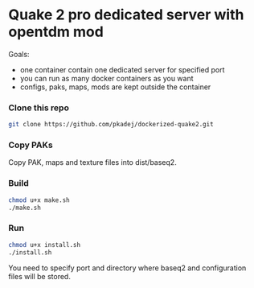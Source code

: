 # Quake 2 pro dedicated server with opentdm mod
Goals:
- one container contain one dedicated server for specified port
- you can run as many docker containers as you want
- configs, paks, maps, mods are kept outside the container

### Clone this repo
```bash
git clone https://github.com/pkadej/dockerized-quake2.git
```

### Copy PAKs
Copy PAK, maps and texture files into dist/baseq2.

### Build
```bash
chmod u+x make.sh
./make.sh
```

### Run
```bash
chmod u+x install.sh
./install.sh
```
You need to specify port and directory where baseq2 and configuration files will be stored.


